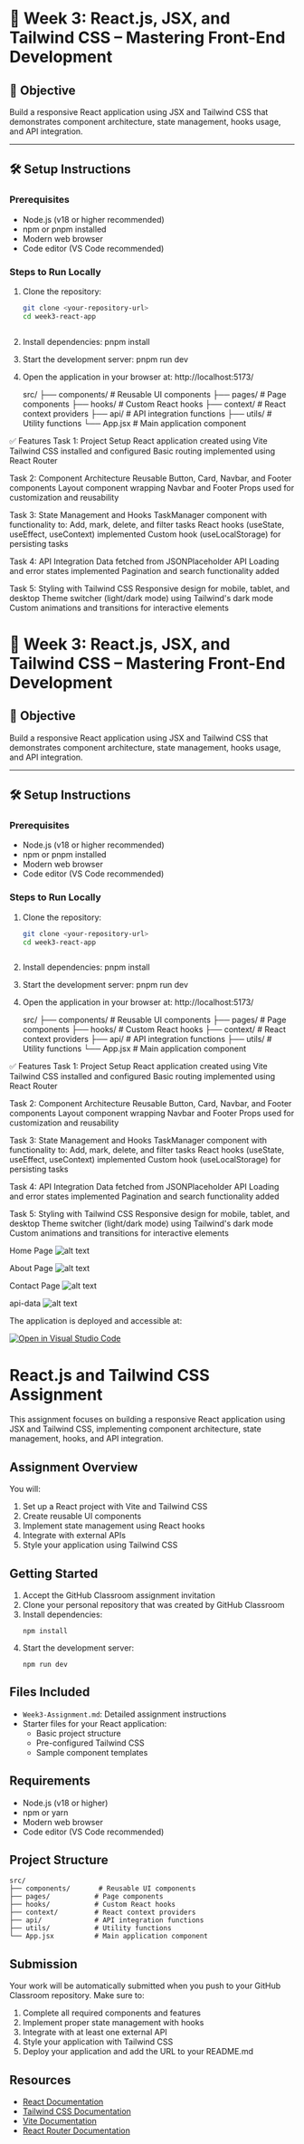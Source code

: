 
# 🎨 Week 3: React.js, JSX, and Tailwind CSS – Mastering Front-End Development

## 🚀 Objective
Build a responsive React application using JSX and Tailwind CSS that demonstrates component architecture, state management, hooks usage, and API integration.

---

## 🛠️ Setup Instructions

### Prerequisites
- Node.js (v18 or higher recommended)
- npm or pnpm installed
- Modern web browser
- Code editor (VS Code recommended)

### Steps to Run Locally
1. Clone the repository:
   ```bash
   git clone <your-repository-url>
   cd week3-react-app



2. Install dependencies: pnpm install

3. Start the development server: pnpm run dev

4. Open the application in your browser at: http://localhost:5173/

   src/
├── components/       # Reusable UI components
├── pages/            # Page components
├── hooks/            # Custom React hooks
├── context/          # React context providers
├── api/              # API integration functions
├── utils/            # Utility functions
└── App.jsx           # Main application component

✅ Features
Task 1: Project Setup
React application created using Vite
Tailwind CSS installed and configured
Basic routing implemented using React Router

Task 2: Component Architecture
Reusable Button, Card, Navbar, and Footer components
Layout component wrapping Navbar and Footer
Props used for customization and reusability

Task 3: State Management and Hooks
TaskManager component with functionality to:
Add, mark, delete, and filter tasks
React hooks (useState, useEffect, useContext) implemented
Custom hook (useLocalStorage) for persisting tasks

Task 4: API Integration
Data fetched from JSONPlaceholder API
Loading and error states implemented
Pagination and search functionality added

Task 5: Styling with Tailwind CSS
Responsive design for mobile, tablet, and desktop
Theme switcher (light/dark mode) using Tailwind's dark mode
Custom animations and transitions for interactive elements

# 🎨 Week 3: React.js, JSX, and Tailwind CSS – Mastering Front-End Development

## 🚀 Objective
Build a responsive React application using JSX and Tailwind CSS that demonstrates component architecture, state management, hooks usage, and API integration.

---

## 🛠️ Setup Instructions

### Prerequisites
- Node.js (v18 or higher recommended)
- npm or pnpm installed
- Modern web browser
- Code editor (VS Code recommended)

### Steps to Run Locally
1. Clone the repository:
   ```bash
   git clone <your-repository-url>
   cd week3-react-app



2. Install dependencies: pnpm install

3. Start the development server: pnpm run dev

4. Open the application in your browser at: http://localhost:5173/

   src/
├── components/       # Reusable UI components
├── pages/            # Page components
├── hooks/            # Custom React hooks
├── context/          # React context providers
├── api/              # API integration functions
├── utils/            # Utility functions
└── App.jsx           # Main application component

✅ Features
Task 1: Project Setup
React application created using Vite
Tailwind CSS installed and configured
Basic routing implemented using React Router

Task 2: Component Architecture
Reusable Button, Card, Navbar, and Footer components
Layout component wrapping Navbar and Footer
Props used for customization and reusability

Task 3: State Management and Hooks
TaskManager component with functionality to:
Add, mark, delete, and filter tasks
React hooks (useState, useEffect, useContext) implemented
Custom hook (useLocalStorage) for persisting tasks

Task 4: API Integration
Data fetched from JSONPlaceholder API
Loading and error states implemented
Pagination and search functionality added

Task 5: Styling with Tailwind CSS
Responsive design for mobile, tablet, and desktop
Theme switcher (light/dark mode) using Tailwind's dark mode
Custom animations and transitions for interactive elements


Home Page
![alt text](<Screenshot 2025-06-30 at 2.43.08 AM.png>)

About Page 
![alt text](<Screenshot 2025-06-30 at 2.37.40 AM.png>)
    
Contact Page
![alt text](<Screenshot 2025-06-30 at 2.38.51 AM.png>)

api-data
![alt text](<Screenshot 2025-06-30 at 2.42.39 AM.png>)


The application is deployed and accessible at: 



[![Open in Visual Studio Code](https://classroom.github.com/assets/open-in-vscode-2e0aaae1b6195c2367325f4f02e2d04e9abb55f0b24a779b69b11b9e10269abc.svg)](https://classroom.github.com/online_ide?assignment_repo_id=19833067&assignment_repo_type=AssignmentRepo)
# React.js and Tailwind CSS Assignment

This assignment focuses on building a responsive React application using JSX and Tailwind CSS, implementing component architecture, state management, hooks, and API integration.

## Assignment Overview

You will:
1. Set up a React project with Vite and Tailwind CSS
2. Create reusable UI components
3. Implement state management using React hooks
4. Integrate with external APIs
5. Style your application using Tailwind CSS

## Getting Started

1. Accept the GitHub Classroom assignment invitation
2. Clone your personal repository that was created by GitHub Classroom
3. Install dependencies:
   ```
   npm install
   ```
4. Start the development server:
   ```
   npm run dev
   ```

## Files Included

- `Week3-Assignment.md`: Detailed assignment instructions
- Starter files for your React application:
  - Basic project structure
  - Pre-configured Tailwind CSS
  - Sample component templates

## Requirements

- Node.js (v18 or higher)
- npm or yarn
- Modern web browser
- Code editor (VS Code recommended)

## Project Structure

```
src/
├── components/       # Reusable UI components
├── pages/           # Page components
├── hooks/           # Custom React hooks
├── context/         # React context providers
├── api/             # API integration functions
├── utils/           # Utility functions
└── App.jsx          # Main application component
```

## Submission

Your work will be automatically submitted when you push to your GitHub Classroom repository. Make sure to:

1. Complete all required components and features
2. Implement proper state management with hooks
3. Integrate with at least one external API
4. Style your application with Tailwind CSS
5. Deploy your application and add the URL to your README.md

## Resources

- [React Documentation](https://react.dev/)
- [Tailwind CSS Documentation](https://tailwindcss.com/docs)
- [Vite Documentation](https://vitejs.dev/guide/)
- [React Router Documentation](https://reactrouter.com/) 


